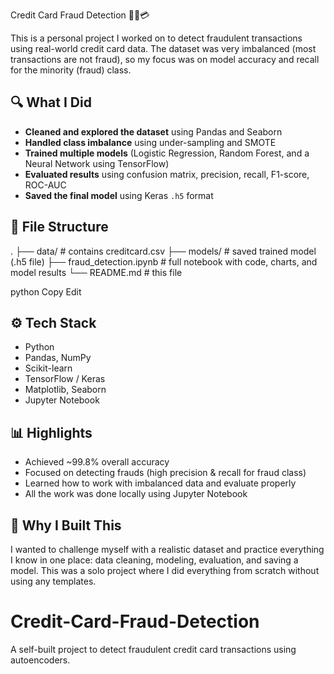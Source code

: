 
 Credit Card Fraud Detection 🕵️‍♂️💳

This is a personal project I worked on to detect fraudulent transactions using real-world credit card data. The dataset was very imbalanced (most transactions are not fraud), so my focus was on model accuracy and recall for the minority (fraud) class.

## 🔍 What I Did

- **Cleaned and explored the dataset** using Pandas and Seaborn
- **Handled class imbalance** using under-sampling and SMOTE
- **Trained multiple models** (Logistic Regression, Random Forest, and a Neural Network using TensorFlow)
- **Evaluated results** using confusion matrix, precision, recall, F1-score, ROC-AUC
- **Saved the final model** using Keras `.h5` format

## 📁 File Structure

.
├── data/ # contains creditcard.csv
├── models/ # saved trained model (.h5 file)
├── fraud_detection.ipynb # full notebook with code, charts, and model results
└── README.md # this file

python
Copy
Edit

## ⚙️ Tech Stack

- Python
- Pandas, NumPy
- Scikit-learn
- TensorFlow / Keras
- Matplotlib, Seaborn
- Jupyter Notebook

## 📊 Highlights

- Achieved ~99.8% overall accuracy
- Focused on detecting frauds (high precision & recall for fraud class)
- Learned how to work with imbalanced data and evaluate properly
- All the work was done locally using Jupyter Notebook

## 🤝 Why I Built This

I wanted to challenge myself with a realistic dataset and practice everything I know in one place: data cleaning, modeling, evaluation, and saving a model. This was a solo project where I did everything from scratch without using any templates.


# Credit-Card-Fraud-Detection
A self-built project to detect fraudulent credit card transactions using autoencoders.
